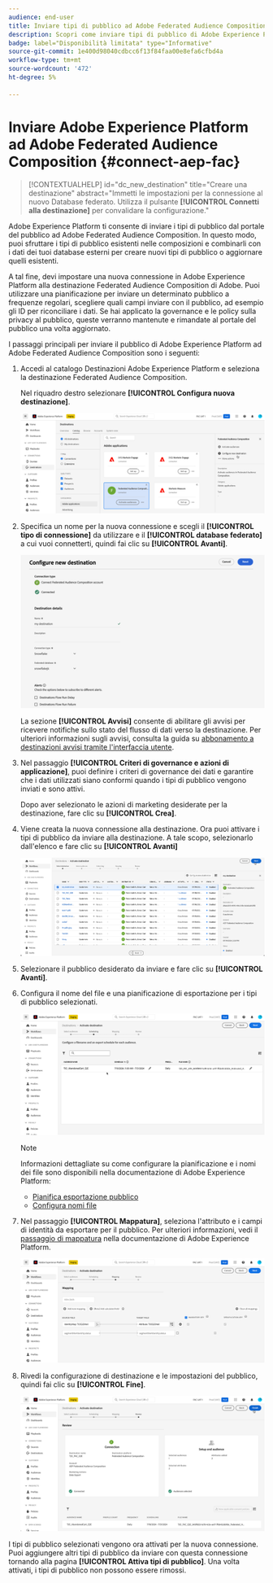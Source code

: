 ```yaml
---
audience: end-user
title: Inviare tipi di pubblico ad Adobe Federated Audience Composition
description: Scopri come inviare tipi di pubblico di Adobe Experience Platform a Federated Audience Composition
badge: label="Disponibilità limitata" type="Informative"
source-git-commit: 1e400d98040cdbcc6f13f84faa00e8efa6cfbd4a
workflow-type: tm+mt
source-wordcount: '472'
ht-degree: 5%

---
```


# Inviare Adobe Experience Platform ad Adobe Federated Audience Composition {#connect-aep-fac}

>[!CONTEXTUALHELP]
>id="dc_new_destination"
>title="Creare una destinazione"
>abstract="Immetti le impostazioni per la connessione al nuovo Database federato. Utilizza il pulsante **[!UICONTROL Connetti alla destinazione]** per convalidare la configurazione."

Adobe Experience Platform ti consente di inviare i tipi di pubblico dal portale del pubblico ad Adobe Federated Audience Composition. In questo modo, puoi sfruttare i tipi di pubblico esistenti nelle composizioni e combinarli con i dati dei tuoi database esterni per creare nuovi tipi di pubblico o aggiornare quelli esistenti.

A tal fine, devi impostare una nuova connessione in Adobe Experience Platform alla destinazione Federated Audience Composition di Adobe. Puoi utilizzare una pianificazione per inviare un determinato pubblico a frequenze regolari, scegliere quali campi inviare con il pubblico, ad esempio gli ID per riconciliare i dati. Se hai applicato la governance e le policy sulla privacy al pubblico, queste verranno mantenute e rimandate al portale del pubblico una volta aggiornato.

I passaggi principali per inviare il pubblico di Adobe Experience Platform ad Adobe Federated Audience Composition sono i seguenti:

1. Accedi al catalogo Destinazioni Adobe Experience Platform e seleziona la destinazione Federated Audience Composition.

   Nel riquadro destro selezionare **[!UICONTROL Configura nuova destinazione]**.

   ![](assets/destination-new.png)

1. Specifica un nome per la nuova connessione e scegli il **[!UICONTROL tipo di connessione]** da utilizzare e il **[!UICONTROL database federato]** a cui vuoi connetterti, quindi fai clic su **[!UICONTROL Avanti]**.

   ![](assets/destination-configure.png)

   La sezione **[!UICONTROL Avvisi]** consente di abilitare gli avvisi per ricevere notifiche sullo stato del flusso di dati verso la destinazione. Per ulteriori informazioni sugli avvisi, consulta la guida su [abbonamento a destinazioni avvisi tramite l&#39;interfaccia utente](https://experienceleague.adobe.com/en/docs/experience-platform/destinations/ui/alerts).

1. Nel passaggio **[!UICONTROL Criteri di governance e azioni di applicazione]**, puoi definire i criteri di governance dei dati e garantire che i dati utilizzati siano conformi quando i tipi di pubblico vengono inviati e sono attivi.

   Dopo aver selezionato le azioni di marketing desiderate per la destinazione, fare clic su **[!UICONTROL Crea]**.

1. Viene creata la nuova connessione alla destinazione. Ora puoi attivare i tipi di pubblico da inviare alla destinazione. A tale scopo, selezionarlo dall&#39;elenco e fare clic su **[!UICONTROL Avanti]**

   ![](assets/destination-activate.png)

1. Selezionare il pubblico desiderato da inviare e fare clic su **[!UICONTROL Avanti]**.

1. Configura il nome del file e una pianificazione di esportazione per i tipi di pubblico selezionati.

   ![](assets/destination-schedule.png)

   >[!NOTE]
   >
   >Informazioni dettagliate su come configurare la pianificazione e i nomi dei file sono disponibili nella documentazione di Adobe Experience Platform:
   >* [Pianifica esportazione pubblico](https://experienceleague.adobe.com/en/docs/experience-platform/destinations/ui/activate/activate-batch-profile-destinations#scheduling)
   >* [Configura nomi file](https://experienceleague.adobe.com/en/docs/experience-platform/destinations/ui/activate/activate-batch-profile-destinations#configure-file-names)

1. Nel passaggio **[!UICONTROL Mappatura]**, seleziona l&#39;attributo e i campi di identità da esportare per il pubblico. Per ulteriori informazioni, vedi il [passaggio di mappatura](https://experienceleague.adobe.com/en/docs/experience-platform/destinations/ui/activate/activate-batch-profile-destinations#mapping) nella documentazione di Adobe Experience Platform.

   ![](assets/destination-attributes.png)

1. Rivedi la configurazione di destinazione e le impostazioni del pubblico, quindi fai clic su **[!UICONTROL Fine]**.

   ![](assets/destination-review.png)

I tipi di pubblico selezionati vengono ora attivati per la nuova connessione. Puoi aggiungere altri tipi di pubblico da inviare con questa connessione tornando alla pagina **[!UICONTROL Attiva tipi di pubblico]**. Una volta attivati, i tipi di pubblico non possono essere rimossi.
